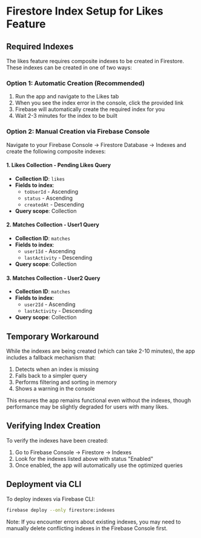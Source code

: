 # Firestore Index Setup for Likes Feature

## Required Indexes

The likes feature requires composite indexes to be created in Firestore. These indexes can be created in one of two ways:

### Option 1: Automatic Creation (Recommended)
1. Run the app and navigate to the Likes tab
2. When you see the index error in the console, click the provided link
3. Firebase will automatically create the required index for you
4. Wait 2-3 minutes for the index to be built

### Option 2: Manual Creation via Firebase Console

Navigate to your Firebase Console → Firestore Database → Indexes and create the following composite indexes:

#### 1. Likes Collection - Pending Likes Query
- **Collection ID**: `likes`
- **Fields to index**:
  - `toUserId` - Ascending
  - `status` - Ascending  
  - `createdAt` - Descending
- **Query scope**: Collection

#### 2. Matches Collection - User1 Query
- **Collection ID**: `matches`
- **Fields to index**:
  - `user1Id` - Ascending
  - `lastActivity` - Descending
- **Query scope**: Collection

#### 3. Matches Collection - User2 Query
- **Collection ID**: `matches`
- **Fields to index**:
  - `user2Id` - Ascending
  - `lastActivity` - Descending
- **Query scope**: Collection

## Temporary Workaround

While the indexes are being created (which can take 2-10 minutes), the app includes a fallback mechanism that:

1. Detects when an index is missing
2. Falls back to a simpler query
3. Performs filtering and sorting in memory
4. Shows a warning in the console

This ensures the app remains functional even without the indexes, though performance may be slightly degraded for users with many likes.

## Verifying Index Creation

To verify the indexes have been created:
1. Go to Firebase Console → Firestore → Indexes
2. Look for the indexes listed above with status "Enabled"
3. Once enabled, the app will automatically use the optimized queries

## Deployment via CLI

To deploy indexes via Firebase CLI:
```bash
firebase deploy --only firestore:indexes
```

Note: If you encounter errors about existing indexes, you may need to manually delete conflicting indexes in the Firebase Console first.